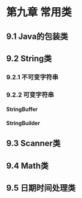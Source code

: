 # 第九章 常用类

## 9.1 Java的包装类

## 9.2 String类

### 9.2.1 不可变字符串

### 9.2.2 可变字符串

#### StringBuffer

#### StringBuilder

## 9.3 Scanner类

## 9.4 Math类

## 9.5 日期时间处理类